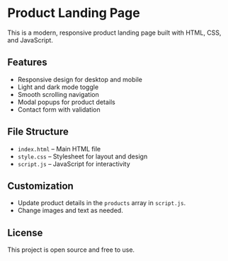 # Product Landing Page

This is a modern, responsive product landing page built with HTML, CSS, and JavaScript.

## Features
- Responsive design for desktop and mobile
- Light and dark mode toggle
- Smooth scrolling navigation
- Modal popups for product details
- Contact form with validation

## File Structure
- `index.html` – Main HTML file
- `style.css` – Stylesheet for layout and design
- `script.js` – JavaScript for interactivity

## Customization
- Update product details in the `products` array in `script.js`.
- Change images and text as needed.

## License
This project is open source and free to use. 

